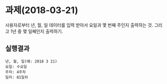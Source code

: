 # 과제(2018-03-21)
사용자로부터 년, 월, 일 데이터를 입력 받아서
요일과 몇 번째 주인지 출력하는 것.
그리고 1년 중 몇 일째인지 출력하기. 
## 실행결과
```
년, 월, 일(예: 2018 3 21) 
요일: 수요일
주차: 4주차
일자: 81일차
```